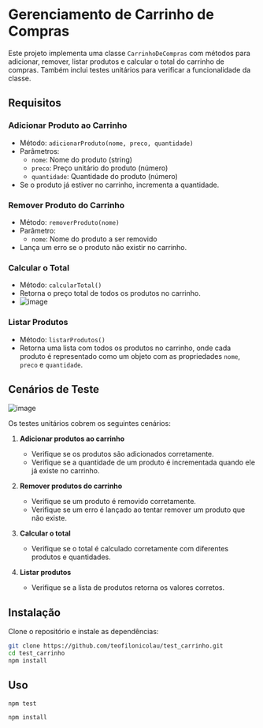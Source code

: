 # Gerenciamento de Carrinho de Compras

Este projeto implementa uma classe `CarrinhoDeCompras` com métodos para adicionar, remover, listar produtos e calcular o total do carrinho de compras. Também inclui testes unitários para verificar a funcionalidade da classe.

## Requisitos

### Adicionar Produto ao Carrinho
- Método: `adicionarProduto(nome, preco, quantidade)`
- Parâmetros:
  - `nome`: Nome do produto (string)
  - `preco`: Preço unitário do produto (número)
  - `quantidade`: Quantidade do produto (número)
- Se o produto já estiver no carrinho, incrementa a quantidade.

### Remover Produto do Carrinho
- Método: `removerProduto(nome)`
- Parâmetro:
  - `nome`: Nome do produto a ser removido
- Lança um erro se o produto não existir no carrinho.

### Calcular o Total
- Método: `calcularTotal()`
- Retorna o preço total de todos os produtos no carrinho.
- ![image](https://github.com/user-attachments/assets/84bfaaf8-3dd1-4d57-8bc0-ddc57eb7bd41)


### Listar Produtos
- Método: `listarProdutos()`
- Retorna uma lista com todos os produtos no carrinho, onde cada produto é representado como um objeto com as propriedades `nome`, `preco` e `quantidade`.

## Cenários de Teste

![image](https://github.com/user-attachments/assets/8b0be288-3771-429d-8737-57400a35c7dc)


Os testes unitários cobrem os seguintes cenários:

1. **Adicionar produtos ao carrinho**
   - Verifique se os produtos são adicionados corretamente.
   - Verifique se a quantidade de um produto é incrementada quando ele já existe no carrinho.

2. **Remover produtos do carrinho**
   - Verifique se um produto é removido corretamente.
   - Verifique se um erro é lançado ao tentar remover um produto que não existe.

3. **Calcular o total**
   - Verifique se o total é calculado corretamente com diferentes produtos e quantidades.

4. **Listar produtos**
   - Verifique se a lista de produtos retorna os valores corretos.

## Instalação

Clone o repositório e instale as dependências:

```sh
git clone https://github.com/teofilonicolau/test_carrinho.git
cd test_carrinho
npm install

```
## Uso

```sh
npm test

npm install

